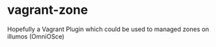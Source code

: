 # vagrant-zone
Hopefully a Vagrant Plugin which could be used to managed zones on illumos (OmniOSce)
